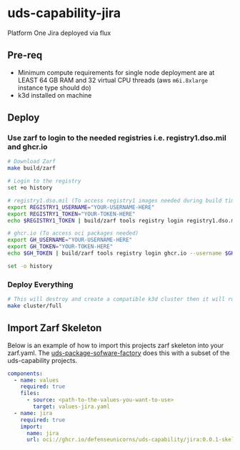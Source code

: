 # uds-capability-jira
Platform One Jira deployed via flux

## Pre-req
- Minimum compute requirements for single node deployment are at LEAST 64 GB RAM and 32 virtual CPU threads (aws `m6i.8xlarge` instance type should do)
- k3d installed on machine

## Deploy

### Use zarf to login to the needed registries i.e. registry1.dso.mil and ghcr.io

```bash
# Download Zarf
make build/zarf

# Login to the registry
set +o history

# registry1.dso.mil (To access registry1 images needed during build time)
export REGISTRY1_USERNAME="YOUR-USERNAME-HERE"
export REGISTRY1_TOKEN="YOUR-TOKEN-HERE"
echo $REGISTRY1_TOKEN | build/zarf tools registry login registry1.dso.mil --username $REGISTRY1_USERNAME --password-stdin

# ghcr.io (To access oci packages needed)
export GH_USERNAME="YOUR-USERNAME-HERE"
export GH_TOKEN="YOUR-TOKEN-HERE"
echo $GH_TOKEN | build/zarf tools registry login ghcr.io --username $GH_USERNAME --password-stdin

set -o history
```

### Deploy Everything

```bash
# This will destroy and create a compatible k3d cluster then it will run make build/all and make deploy/all. Follow the breadcrumbs in the Makefile to see what and how its doing it.
make cluster/full
```

## Import Zarf Skeleton
Below is an example of how to import this projects zarf skeleton into your zarf.yaml. The [uds-package-sofware-factory](https://github.com/defenseunicorns/uds-package-software-factory.git) does this with a subset of the uds-capability projects.

```yaml
components:
  - name: values
    required: true
    files:
      - source: <path-to-the-values-you-want-to-use>
        target: values-jira.yaml
  - name: jira
    required: true
    import:
      name: jira
      url: oci://ghcr.io/defenseunicorns/uds-capability/jira:0.0.1-skeleton
```